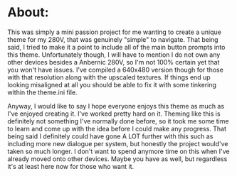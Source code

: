 # About:
This was simply a mini passion project for me wanting to create a unique theme for my 280V, that was genuinely "simple" to navigate. That being said, I tried to make it a point to include all of the main button prompts into this theme. Unfortunately though, I will have to mention I do not own any other devices besides a Anbernic 280V, so I'm not 100% certain yet that you won't have issues. I've compiled a 640x480 version though for those with that resolution along with the upscaled textures. If things end up looking misaligned at all you should be able to fix it with some tinkering within the theme.ini file. 

Anyway, I would like to say I hope everyone enjoys this theme as much as I've enjoyed creating it. I've worked pretty hard on it. Theming like this is definitely not something I've normally done before, so it took me some time to learn and come up with the idea before I could make any progress. That being said I definitely could have gone A LOT further with this such as including more new dialogue per system, but honestly the project would've taken so much longer. I don't want to spend anymore time on this when I've already moved onto other devices. Maybe you have as well, but regardless it's at least here now for those who want it.
